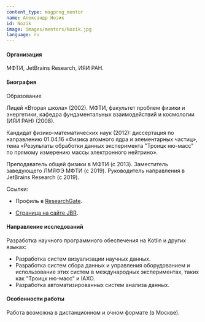 ```yaml
---
content_type: magprog_mentor
name: Александр Нозик
id: Nozik
image: images/mentors/Nozik.jpg
language: ru
---
```


#### Организация
МФТИ, JetBrains Research, ИЯИ РАН.

#### Биография
Образование

Лицей «Вторая школа» (2002). МФТИ, факультет проблем физики и энергетики, кафедра фундаментальных взаимодействий и космологии (ИЯИ РАН) (2008).

Кандидат физико-математических наук (2012): диссертация по направлению 01.04.16 «Физика атомного ядра и элементарных частиц», тема «Результаты обработки данных эксперимента "Троицк ню-масс" по прямому измерению массы электронного нейтрино».

Преподаватель общей физики в МФТИ (с 2013).
Заместитель заведующего ЛМЯФЭ МФТИ (с 2019).
Руководитель направления в JetBrains Research (с 2019).

Ссылки:

* Профиль в [ResearchGate](https://www.researchgate.net/profile/Alexander-Nozik).

* [Страница на сайте JBR](https://research.jetbrains.org/groups/npm/).

#### Направление исследований

Разработка научного программного обеспечения на Kotlin и других языках:
* Разработка систем визуализации научных данных.
* Разработка систем сбора данных и управления оборудованием и использование этих систем в международных экспериментах, таких как "Троицк ню-масс" и IAXO.
* Разработка автоматизированных систем анализа данных.

#### Особенности работы

Работа возможна в дистанционном и очном формате (в Москве).